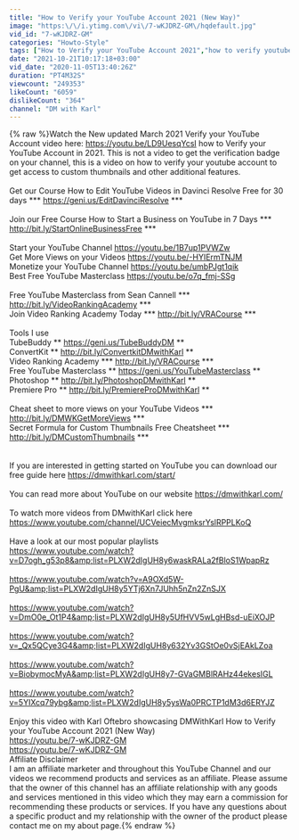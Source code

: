 ```yaml
---
title: "How to Verify your YouTube Account 2021 (New Way)"
image: "https:\/\/i.ytimg.com\/vi\/7-wKJDRZ-GM\/hqdefault.jpg"
vid_id: "7-wKJDRZ-GM"
categories: "Howto-Style"
tags: ["How to Verify your YouTube Account 2021","how to verify youtube channel","how to verify your youtube account"]
date: "2021-10-21T10:17:18+03:00"
vid_date: "2020-11-05T13:40:26Z"
duration: "PT4M32S"
viewcount: "249353"
likeCount: "6059"
dislikeCount: "364"
channel: "DM with Karl"
---
```

{% raw %}Watch the New updated March 2021 Verify your YouTube Account video here: <a rel="nofollow" target="blank" href="https://youtu.be/LD9UesqYcsI">https://youtu.be/LD9UesqYcsI</a>  how to Verify your YouTube Account in 2021. This is not a video to get the verification badge on your channel, this is a video on how to verify your youtube account to get access to custom thumbnails and other additional features.<br /><br />Get our Course How to Edit YouTube Videos in Davinci Resolve Free for 30 days *** <a rel="nofollow" target="blank" href="https://geni.us/EditDavinciResolve">https://geni.us/EditDavinciResolve</a> ***<br /><br />Join our Free Course How to Start a Business on YouTube in 7 Days *** <a rel="nofollow" target="blank" href="http://bit.ly/StartOnlineBusinessFree">http://bit.ly/StartOnlineBusinessFree</a> ***<br /><br />Start your YouTube Channel <a rel="nofollow" target="blank" href="https://youtu.be/1B7up1PVWZw">https://youtu.be/1B7up1PVWZw</a><br />Get More Views on your Videos <a rel="nofollow" target="blank" href="https://youtu.be/-HYIErmTNJM">https://youtu.be/-HYIErmTNJM</a><br />Monetize your YouTube Channel <a rel="nofollow" target="blank" href="https://youtu.be/umbPJgt1qik">https://youtu.be/umbPJgt1qik</a><br />Best Free YouTube Masterclass <a rel="nofollow" target="blank" href="https://youtu.be/o7q_fmj-SSg">https://youtu.be/o7q_fmj-SSg</a><br /><br />Free YouTube Masterclass from Sean Cannell *** <a rel="nofollow" target="blank" href="http://bit.ly/VideoRankingAcademy">http://bit.ly/VideoRankingAcademy</a> ***<br />Join Video Ranking Academy Today *** <a rel="nofollow" target="blank" href="http://bit.ly/VRACourse">http://bit.ly/VRACourse</a> ***<br /><br />Tools I use<br />TubeBuddy ** <a rel="nofollow" target="blank" href="https://geni.us/TubeBuddyDM">https://geni.us/TubeBuddyDM</a> **<br />ConvertKit ** <a rel="nofollow" target="blank" href="http://bit.ly/ConvertkitDMwithKarl">http://bit.ly/ConvertkitDMwithKarl</a> **<br />Video Ranking Academy *** <a rel="nofollow" target="blank" href="http://bit.ly/VRACourse">http://bit.ly/VRACourse</a> ***<br />Free YouTube Masterclass ** <a rel="nofollow" target="blank" href="https://geni.us/YouTubeMasterclass">https://geni.us/YouTubeMasterclass</a> **<br />Photoshop ** <a rel="nofollow" target="blank" href="http://bit.ly/PhotoshopDMwithKarl">http://bit.ly/PhotoshopDMwithKarl</a> **<br />Premiere Pro ** <a rel="nofollow" target="blank" href="http://bit.ly/PremiereProDMwithKarl">http://bit.ly/PremiereProDMwithKarl</a> **<br /><br />Cheat sheet to more views on your YouTube Videos *** <a rel="nofollow" target="blank" href="http://bit.ly/DMWKGetMoreViews">http://bit.ly/DMWKGetMoreViews</a> ***<br />Secret Formula for Custom Thumbnails Free Cheatsheet *** <a rel="nofollow" target="blank" href="http://bit.ly/DMCustomThumbnails">http://bit.ly/DMCustomThumbnails</a> ***<br /><br /><br />If you are interested in getting started on YouTube you can download our free guide here <a rel="nofollow" target="blank" href="https://dmwithkarl.com/start/">https://dmwithkarl.com/start/</a><br /><br />You can read more about YouTube on our website <a rel="nofollow" target="blank" href="https://dmwithkarl.com/">https://dmwithkarl.com/</a><br /><br />To watch more videos from DMwithKarl click here  <a rel="nofollow" target="blank" href="https://www.youtube.com/channel/UCVeiecMvgmksrYslRPPLKoQ">https://www.youtube.com/channel/UCVeiecMvgmksrYslRPPLKoQ</a><br /><br />Have a look at our most popular playlists<br /><a rel="nofollow" target="blank" href="https://www.youtube.com/watch?v=D7ogh_g53p8&amp;list=PLXW2dIgUH8y6waskRALa2fBloS1WpapRz">https://www.youtube.com/watch?v=D7ogh_g53p8&amp;list=PLXW2dIgUH8y6waskRALa2fBloS1WpapRz</a><br /><br /><a rel="nofollow" target="blank" href="https://www.youtube.com/watch?v=A9OXd5W-PgU&amp;list=PLXW2dIgUH8y5YTj6Xn7JUhh5nZn2ZnSJX">https://www.youtube.com/watch?v=A9OXd5W-PgU&amp;list=PLXW2dIgUH8y5YTj6Xn7JUhh5nZn2ZnSJX</a><br /><br /><a rel="nofollow" target="blank" href="https://www.youtube.com/watch?v=DmO0e_Ot1P4&amp;list=PLXW2dIgUH8y5UfHVV5wLgHBsd-uEiXOJP">https://www.youtube.com/watch?v=DmO0e_Ot1P4&amp;list=PLXW2dIgUH8y5UfHVV5wLgHBsd-uEiXOJP</a><br /><br /><a rel="nofollow" target="blank" href="https://www.youtube.com/watch?v=_Qx5QCye3G4&amp;list=PLXW2dIgUH8y632Yv3GStOe0vSjEAkLZoa">https://www.youtube.com/watch?v=_Qx5QCye3G4&amp;list=PLXW2dIgUH8y632Yv3GStOe0vSjEAkLZoa</a><br /><br /><a rel="nofollow" target="blank" href="https://www.youtube.com/watch?v=BiobymocMyA&amp;list=PLXW2dIgUH8y7-GVaGMBlRAHz44ekesIGL">https://www.youtube.com/watch?v=BiobymocMyA&amp;list=PLXW2dIgUH8y7-GVaGMBlRAHz44ekesIGL</a><br /><br /><a rel="nofollow" target="blank" href="https://www.youtube.com/watch?v=5YIXcq79ybg&amp;list=PLXW2dIgUH8y5ysWa0PRCTP1dM3d6ERYJZ">https://www.youtube.com/watch?v=5YIXcq79ybg&amp;list=PLXW2dIgUH8y5ysWa0PRCTP1dM3d6ERYJZ</a><br /><br />Enjoy this video with Karl Oftebro showcasing DMWithKarl How to Verify your YouTube Account 2021 (New Way)<br /><a rel="nofollow" target="blank" href="https://youtu.be/7-wKJDRZ-GM">https://youtu.be/7-wKJDRZ-GM</a><br /><a rel="nofollow" target="blank" href="https://youtu.be/7-wKJDRZ-GM">https://youtu.be/7-wKJDRZ-GM</a><br />Affiliate Disclaimer<br />I am an affiliate marketer and throughout this YouTube Channel and our videos we recommend products and services as an affiliate. Please assume that the owner of this channel has an affiliate relationship with any goods and services mentioned in this video which they may earn a commission for recommending these products or services. If you have any questions about a specific product and my relationship with the owner of the product please contact me on my about page.{% endraw %}
